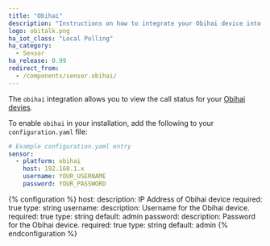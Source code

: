 ```yaml
---
title: "Obihai"
description: "Instructions on how to integrate your Obihai device into Home Assistant."
logo: obitalk.png
ha_iot_class: "Local Polling"
ha_category:
  - Sensor
ha_release: 0.99
redirect_from:
  - /components/sensor.obihai/
---
```


The `obihai` integration allows you to view the call status for your [Obihai devies](https://www.obitalk.com/info/products#home_section).

To enable `obihai` in your installation, add the following to your `configuration.yaml` file:

```yaml
# Example configuration.yaml entry
sensor:
  - platform: obihai
    host: 192.168.1.x
    username: YOUR_USERNAME
    password: YOUR_PASSWORD
```

{% configuration %}
host:
  description: IP Address of Obihai device
  required: true
  type: string
username:
  description: Username for the Obihai device.
  required: true
  type: string
  default: admin
password:
  description: Password for the Obihai device.
  required: true
  type: string
  default: admin
{% endconfiguration %}
